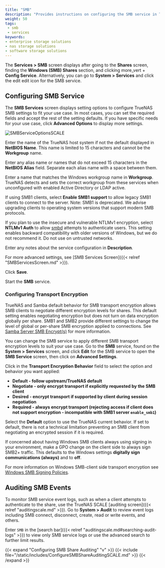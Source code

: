 ```yaml
---
title: "SMB"
description: "Provides instructions on configuring the SMB service in TrueNAS SCALE."
weight: 50
tags:
 - smb
 - services
keywords:
- enterprise storage solutions
- nas storage solutions
- software storage solutions
---
```


The **Services > SMB** screen displays after going to the **Shares** screen, finding the **Windows (SMB) Shares** section, and clicking <span class="material-icons">more_vert</span> + **Config Service**.
Alternatively, you can go to **System > Services** and click the <span class="material-icons">edit</span> edit icon for the SMB service.

## Configuring SMB Service
The **SMB Services** screen displays setting options to configure TrueNAS SMB settings to fit your use case. 
In most cases, you can set the required fields and accept the rest of the setting defaults. If you have specific needs for your use case, click **Advanced Options** to display more settings.

![SMBServiceOptionsSCALE](/images/SCALE/SystemSettings/SMBServiceOptionsSCALE.png "SMB Service Options")

Enter the name of the TrueNAS host system if not the default displayed in **NetBIOS Name**. This name is limited to 15 characters and cannot be the **Workgroup** name.

Enter any alias name or names that do not exceed 15 characters in the **NetBIOS Alias** field. Separate each alias name with a space between them.

Enter a name that matches the Windows workgroup name in **Workgroup**. TrueNAS detects and sets the correct workgroup from these services when unconfigured with enabled Active Directory or LDAP active.

If using SMB1 clients, select **Enable SMB1 support** to allow legacy SMB1 clients to connect to the server. Note: SMB1 is deprecated. We advise upgrading clients to operating system versions that support modern SMB protocols.

If you plan to use the insecure and vulnerable NTLMv1 encryption, select **NTLMv1 Auth** to allow [smbd](https://www.samba.org/samba/docs/current/man-html/smbd.8.html) attempts to authenticate users.
This setting enables backward compatibility with older versions of Windows, but we do not recommend it. Do not use on untrusted networks.

Enter any notes about the service configuration in **Description**.

For more advanced settings, see [SMB Services Screen]({{< relref "SMBServicesScreen.md" >}}).

Click **Save**.

Start the **SMB** service.

### Configuring Transport Encryption
TrueNAS and Samba default behavior for SMB transport encryption allows SMB clients to negotiate different encryption levels for shares.
This default setting enables negotiating encryption but does not turn on data encryption globally per share.
SMB1 and SMB2 provide different settings to change the level of global or per-share SMB encryption applied to connections.
See [Samba Server SMB Encrypt(s)](https://www.samba.org/samba/docs/current/man-html/smb.conf.5.html#SERVERSMBENCRYPT) for more information.

You can change the SMB service to apply different SMB transport encryption levels to suit your use case. 
Go to the **SMB** service, found on the **System  > Services** screen, and click **Edit** for the SMB service to open the **SMB Service** screen, then click on **Advanced Settings**.

Click in the **Transport Encryption Behavior** field to select the option and behavior you want applied:

* **Default - follow upstream/TrueNAS default**
* **Negotiate - only encrypt transport if explicitly requested by the SMB client**
* **Desired - encrypt transport if supported by client during session negotiation**
* **Required - always encrypt transport (rejecting access if client does not support encryption - incompatible with SMB1 server `enable_smb1`)**

Select the **Default** option to use the TrueNAS current behavior.
If set to default, there is not a technical limitation preventing an SMB client from negotiating an encrypted session if it is required.

If concerned about having Windows SMB clients always using signing in your environment, make a GPO change on the client side to always sign SMB2+ traffic.
This defaults to the Windows settings **digitally sign communications (always)** and to **off**.

For more information on Windows SMB-client side transport encryption see [Windows SMB Signing Policies](https://learn.microsoft.com/en-us/troubleshoot/windows-server/networking/overview-server-message-block-signing#policy-locations-for-smb-signing).

## Auditing SMB Events

To monitor SMB service event logs, such as when a client attempts to authenticate to the share, use the TrueNAS SCALE [auditing screen]({{< relref "auditingscale.md" >}}).
Go to **System > Audit** to review event logs including SMB connect, disconnect, create, read or write events, and others.

Enter `SMB` in the [search bar]({{< relref "auditingscale.md#searching-audit-logs" >}}) to view only SMB service logs or use the advanced search to further limit results.

{{< expand "Configuring SMB Share Auditing" "v" >}}
{{< include file="/static/includes/ConfigureSMBShareAuditingSCALE.md" >}}
{{< /expand >}}
